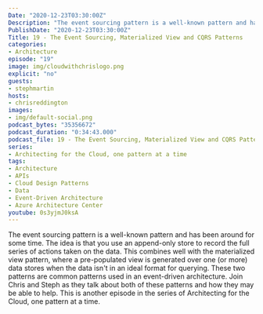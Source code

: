 ```yaml
---
Date: "2020-12-23T03:30:00Z"
Description: "The event sourcing pattern is a well-known pattern and has been around for some time. The idea is that you use an append-only store to record the full series of actions taken on the data. This combines well with the materialized view pattern, where a pre-populated view is generated over one (or more) data stores when the data isn't in an ideal format for querying. These two patterns are common patterns used in an event-driven architecture. Join Chris and Steph as they talk about both of these patterns and how they may be able to help. This is another episode in the series of Architecting for the Cloud, one pattern at a time."
PublishDate: "2020-12-23T03:30:00Z"
Title: 19 - The Event Sourcing, Materialized View and CQRS Patterns
categories:
- Architecture
episode: "19"
image: img/cloudwithchrislogo.png
explicit: "no"
guests:
- stephmartin
hosts:
- chrisreddington
images:
- img/default-social.png
podcast_bytes: "35356672"
podcast_duration: "0:34:43.000"
podcast_file: 19 - The Event Sourcing, Materialized View and CQRS Patterns.mp3
series:
- Architecting for the Cloud, one pattern at a time
tags:
- Architecture
- APIs
- Cloud Design Patterns
- Data
- Event-Driven Architecture
- Azure Architecture Center
youtube: 0s3yjmJ0ksA
---
```

The event sourcing pattern is a well-known pattern and has been around for some time. The idea is that you use an append-only store to record the full series of actions taken on the data. This combines well with the materialized view pattern, where a pre-populated view is generated over one (or more) data stores when the data isn't in an ideal format for querying. These two patterns are common patterns used in an event-driven architecture. Join Chris and Steph as they talk about both of these patterns and how they may be able to help. This is another episode in the series of Architecting for the Cloud, one pattern at a time.